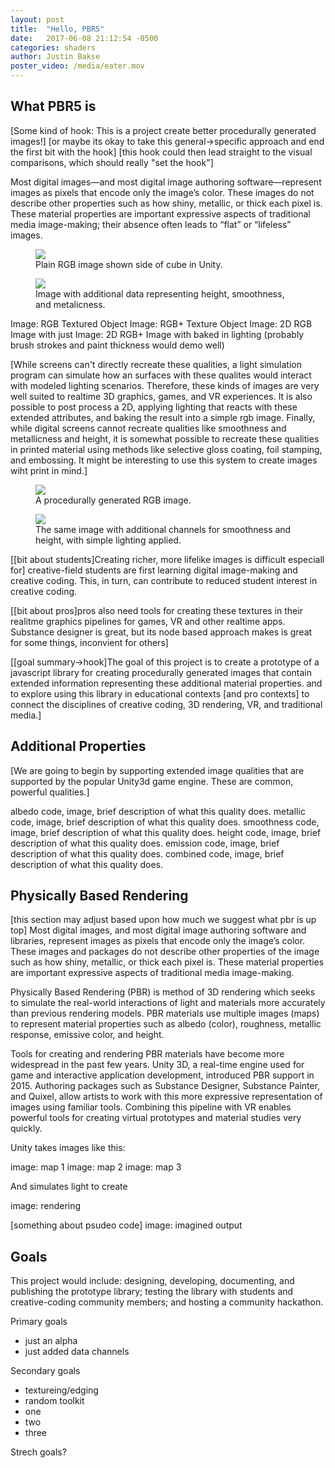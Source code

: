 ```yaml
---
layout: post
title:  "Hello, PBR5"
date:   2017-06-08 21:12:54 -0500
categories: shaders
author: Justin Bakse
poster_video: /media/eater.mov
---
```


## What PBR5 is

[Some kind of hook: This is a project create better procedurally generated images!]
[or maybe its okay to take this general->specific approach and end the first bit with the hook]
[this hook could then lead straight to the visual comparisons, which should really "set the hook"]

Most digital images—and most digital image authoring software—represent images as pixels that encode only the image’s color. These images do not describe other properties such as how shiny, metallic, or thick each pixel is. These material properties are important expressive aspects of traditional media image-making; their absence often leads to “flat” or “lifeless” images.

<div class="figures">
    <figure>
        <img src="{{site.baseurl}}/media/hello_pbr5/checker_rgb.png">
        <figcaption>
        Plain RGB image shown side of cube in Unity.
        </figcaption>
    </figure>
	<figure>
		<img src="{{site.baseurl}}/media/hello_pbr5/checker_pbr.png">
		<figcaption>
		Image with additional data representing height, smoothness, and metalicness.
		</figcaption>
	</figure>
</div>



Image: RGB Textured Object
Image: RGB+ Texture Object
Image: 2D RGB Image with just
Image: 2D RGB+ Image with baked in lighting (probably brush strokes and paint thickness would demo well)

[While screens can't directly recreate these qualities, a light simulation program can simulate how an surfaces with these qualites would interact with modeled lighting scenarios. Therefore, these kinds of images are very well suited to realtime 3D graphics, games, and VR experiences. It is also possible to post process a 2D, applying lighting that reacts with these extended attributes, and baking the result into a simple rgb image. Finally, while digital screens cannot recreate qualities like smoothness and metallicness and height, it is somewhat possible to recreate these qualities in printed material using methods like selective gloss coating, foil stamping, and embossing. It might be interesting to use this system to create images wiht print in mind.]


<div class="figures">
    <figure>
        <img src="{{site.baseurl}}/media/hello_pbr5/pollock_rgb.png">
        <figcaption>
        A procedurally generated RGB image.
        </figcaption>
    </figure>
	<figure>
		<img src="{{site.baseurl}}/media/hello_pbr5/pollock_pbr.png">
		<figcaption>
		The same image with additional channels for smoothness and height, with simple lighting applied.
		</figcaption>
	</figure>
</div>


[[bit about students]Creating richer, more lifelike images is difficult especiall for] creative-field students are first learning digital image-making and creative coding. This, in turn, can contribute to reduced student interest in creative coding.

[[bit about pros]pros also need tools for creating these textures in their realitme graphics pipelines for games, VR and other realtime apps. Substance designer is great, but its node based approach makes is great for some things, inconvient for others]

[[goal summary->hook]The goal of this project is to create a prototype of a javascript library for creating procedurally generated images that contain extended information representing these additional material properties.
and to explore using this library in educational contexts [and pro contexts] to connect the disciplines of creative coding, 3D rendering, VR, and traditional media.]

## Additional Properties

[We are going to begin by supporting extended image qualities that are supported by the popular Unity3d game engine. These are common, powerful qualities.]

albedo code, image, brief description of what this quality does.
metallic code, image, brief description of what this quality does.
smoothness code, image, brief description of what this quality does.
height code, image, brief description of what this quality does.
emission code, image, brief description of what this quality does.
combined code, image, brief description of what this quality does.


## Physically Based Rendering
[this section may adjust based upon how much we suggest what pbr is up top]
Most digital images, and most digital image authoring software and libraries, represent images as pixels that encode only the image’s color. These images and packages do not describe other properties of the image such as how shiny, metallic, or thick each pixel is. These material properties are important expressive aspects of traditional media image-making.

Physically Based Rendering (PBR) is method of 3D rendering which seeks to simulate the real-world interactions of light and materials more accurately than previous rendering models. PBR materials use multiple images (maps) to represent material properties such as albedo (color), roughness, metallic response, emissive color, and height.

Tools for creating and rendering PBR materials have become more widespread in the past few years. Unity 3D, a real-time engine used for game and interactive application development, introduced PBR support in 2015. Authoring packages such as Substance Designer, Substance Painter, and Quixel, allow artists to work with this more expressive representation of images using familiar tools. Combining this pipeline with VR enables powerful tools for creating virtual prototypes and material studies very quickly.

Unity takes images like this:

image: map 1
image: map 2
image: map 3

And simulates light to create

image: rendering


[something about psudeo code]
image: imagined output

## Goals

This project would include: designing, developing, documenting, and publishing the prototype library; testing the library with students and creative-coding community members; and hosting a community hackathon.

Primary goals
- just an alpha
- just added data channels

Secondary goals
- textureing/edging
- random toolkit
- one
- two
- three

Strech goals?
